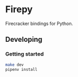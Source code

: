# Firepy

Firecracker bindings for Python.

## Developing

### Getting started

```bash
make dev
pipenv install
```